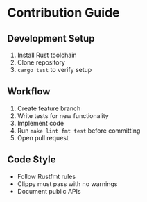 # Contribution Guide

## Development Setup

1. Install Rust toolchain
2. Clone repository
3. `cargo test` to verify setup

## Workflow

1. Create feature branch
2. Write tests for new functionality
3. Implement code
4. Run `make lint fmt test` before committing
5. Open pull request

## Code Style

- Follow Rustfmt rules
- Clippy must pass with no warnings
- Document public APIs